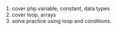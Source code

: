 1. cover php variable, constant,  data types
2. cover loop, arrays
3. solve practice using loop and conditions.  
